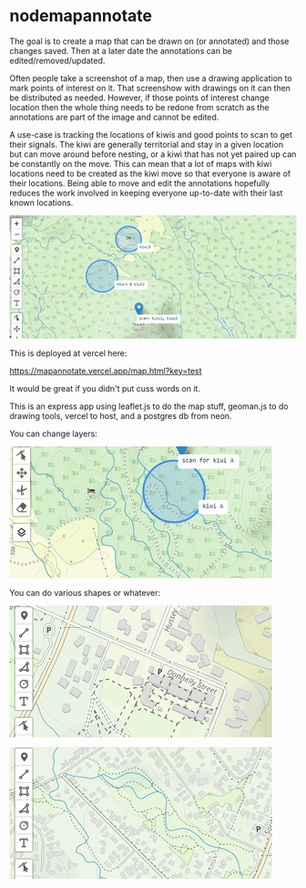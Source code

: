 # nodemapannotate

The goal is to create a map that can be drawn on (or annotated) and those changes saved. Then at a later date the annotations can be edited/removed/updated. 

Often people take a screenshot of a map, then use a drawing application to mark points of interest on it. That screenshow with drawings on it can then be distributed as needed. 
However, if those points of interest change location then the whole thing needs to be redone from scratch as the annotations are part of the image and cannot be edited.

A use-case is tracking the locations of kiwis and good points to scan to get their signals. 
The kiwi are generally territorial and stay in a given location but can move around before nesting, or a kiwi that has not yet paired up can be constantly on the move.
This can mean that a lot of maps with kiwi locations need to be created as the kiwi move so that everyone is aware of their locations. 
Being able to move and edit the annotations hopefully reduces the work involved in keeping everyone up-to-date with their last known locations.

![Example 1](examples/mapannotate01.gif "Image of UI")

This is deployed at vercel here:

https://mapannotate.vercel.app/map.html?key=test

It would be great if you didn't put cuss words on it.


This is an express app using leaflet.js to do the map stuff, geoman.js to do drawing tools, vercel to host, and a postgres db from neon.

You can change layers:

![Example 2](examples/mapannotate02.gif "Image of UI")

You can do various shapes or whatever:

![Example 3](examples/mapannotate03.gif "Image of UI")

![Example 4](examples/mapannotate04.gif "Image of UI")
